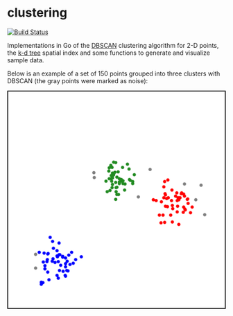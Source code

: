 # clustering

[![Build Status](https://travis-ci.org/lfritz/clustering.svg?branch=master)](https://travis-ci.org/lfritz/clustering)

Implementations in Go of the [DBSCAN](https://en.m.wikipedia.org/wiki/DBSCAN) clustering algorithm
for 2-D points, the [k-d tree](https://en.m.wikipedia.org/wiki/K-d_tree) spatial index and some
functions to generate and visualize sample data.

Below is an example of a set of 150 points grouped into three clusters with DBSCAN (the gray points
were marked as noise):

![example output](example.svg)
